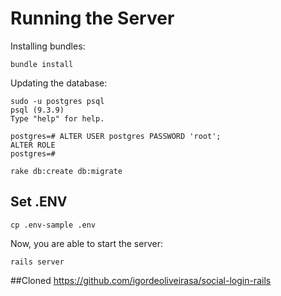 Running the Server
==================

Installing bundles:
```console
bundle install
```

Updating the database:
```console
sudo -u postgres psql
psql (9.3.9)
Type "help" for help.

postgres=# ALTER USER postgres PASSWORD 'root';
ALTER ROLE
postgres=# 
```

```console
rake db:create db:migrate
```

## Set .ENV
```console
cp .env-sample .env
```

Now, you are able to start the server:
```console
rails server
```
##Cloned
https://github.com/igordeoliveirasa/social-login-rails
